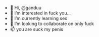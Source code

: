 - 👋 Hi, @ganduu
- 👀 I’m interested in fuck you...
- 🌱 I’m currently learning sex
- 💞️ I’m looking to collaborate on only fuck
- 📫 you are suck my penis 

<!---

